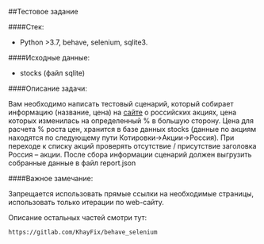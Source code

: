 ##Тестовое задание

####Стек: 
* Python >3.7, behave, selenium, sqlite3.

####Исходные данные:
 
* stocks (файл sqlite)
    
####Описание задачи:

Вам необходимо написать тестовый сценарий, который собирает информацию (название, цена)
на [сайте](https://ru.investing.com/) о российских акциях, цена которых изменилась
на определенный % в большую сторону. Цена для расчета % роста цен, хранится в базе данных stocks
(данные по акциям находятся по следующему пути Котировки->Акции->Россия).
При переходе к  списку акций проверять отсутствие / присутствие заголовка Россия – акции.
После сбора информации сценарий должен выгрузить собранные данные в файл report.json

####Важное замечание:

Запрещается использовать прямые ссылки на необходимые страницы,
использовать только итерации по web-сайту. 

Описание остальных частей смотри тут:
    
    https://gitlab.com/KhayFix/behave_selenium
    
